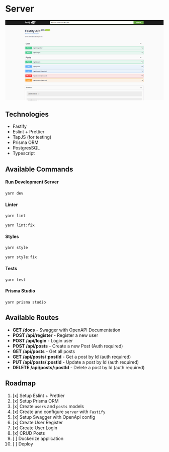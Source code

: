 # Server

![Swagger Docs Preview](.github/preview.png)

## Technologies

- Fastify
- Eslint + Prettier
- TapJS (for testing)
- Prisma ORM
- PostgresSQL
- Typescript

## Available Commands

#### Run Development Server

```
yarn dev
```

#### Linter

```
yarn lint
```

```
yarn lint:fix
```

#### Styles

```
yarn style
```

```
yarn style:fix
```

#### Tests

```
yarn test
```

#### Prisma Studio

```
yarn prisma studio
```

## Available Routes

- **GET /docs** - Swagger with OpenAPI Documentation
- **POST /api/register** - Register a new user
- **POST /api/login** - Login user
- **POST /api/posts** - Create a new Post (Auth required)
- **GET /api/posts** - Get all posts
- **GET /api/posts/:postId** - Get a post by Id (auth required)
- **PUT /api/posts/:postId** - Update a post by Id (auth required)
- **DELETE /api/posts/:postId** - Delete a post by Id (auth required)

## Roadmap

1. [x] Setup Eslint + Prettier
2. [x] Setup Prisma ORM
3. [x] Create `users` and `posts` models
4. [x] Create and configure `server` with `Fastify`
5. [x] Setup Swagger with OpenApi config
6. [x] Create User Register
7. [x] Create User Login
8. [x] CRUD Posts
9. [ ] Dockerize application
10. [ ] Deploy
